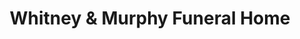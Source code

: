---
title: "Whitney & Murphy Funeral Home"
url: /phoenix/whitney-und-murphy-funeral-home/
shop: Bestattungen
---